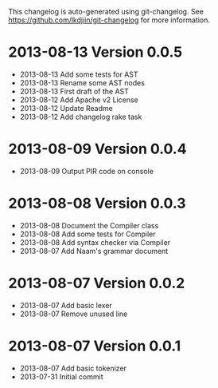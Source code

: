 This changelog is auto-generated using git-changelog.
See https://github.com/lkdjiin/git-changelog for more information.


2013-08-13 Version 0.0.5  
==========================
* 2013-08-13 Add some tests for AST  
* 2013-08-13 Rename some AST nodes  
* 2013-08-13 First draft of the AST  
* 2013-08-12 Add Apache v2 License  
* 2013-08-12 Update Readme  
* 2013-08-12 Add changelog rake task  

2013-08-09 Version 0.0.4  
==========================
* 2013-08-09 Output PIR code on console  

2013-08-08 Version 0.0.3  
==========================
* 2013-08-08 Document the Compiler class  
* 2013-08-08 Add some tests for Compiler  
* 2013-08-08 Add syntax checker via Compiler  
* 2013-08-07 Add Naam&#39;s grammar document  

2013-08-07 Version 0.0.2  
==========================
* 2013-08-07 Add basic lexer  
* 2013-08-07 Remove unused line  

2013-08-07 Version 0.0.1  
==========================
* 2013-08-07 Add basic tokenizer  
* 2013-07-31 Initial commit  
